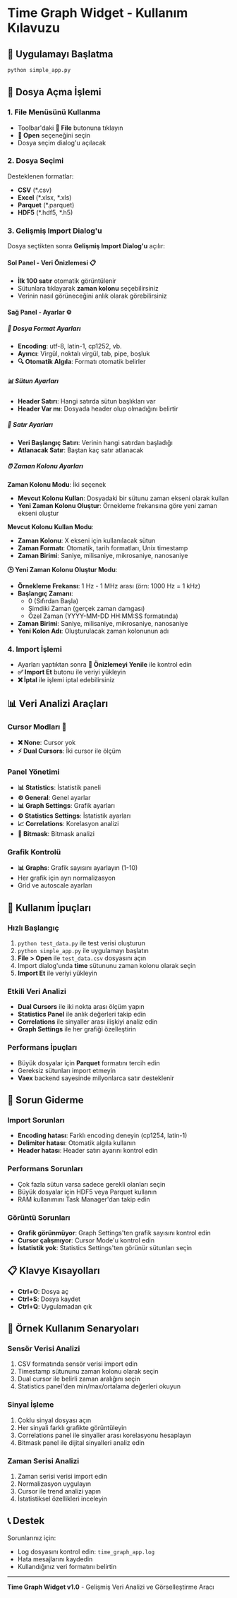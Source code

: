 # Time Graph Widget - Kullanım Kılavuzu

## 🚀 Uygulamayı Başlatma

```bash
python simple_app.py
```

## 📁 Dosya Açma İşlemi

### 1. File Menüsünü Kullanma
- Toolbar'daki **📁 File** butonuna tıklayın
- **📂 Open** seçeneğini seçin
- Dosya seçim dialog'u açılacak

### 2. Dosya Seçimi
Desteklenen formatlar:
- **CSV** (*.csv)
- **Excel** (*.xlsx, *.xls) 
- **Parquet** (*.parquet)
- **HDF5** (*.hdf5, *.h5)

### 3. Gelişmiş Import Dialog'u

Dosya seçtikten sonra **Gelişmiş Import Dialog'u** açılır:

#### Sol Panel - Veri Önizlemesi 📋
- **İlk 100 satır** otomatik görüntülenir
- Sütunlara tıklayarak **zaman kolonu** seçebilirsiniz
- Verinin nasıl görüneceğini anlık olarak görebilirsiniz

#### Sağ Panel - Ayarlar ⚙️

##### 🔧 Dosya Format Ayarları
- **Encoding**: utf-8, latin-1, cp1252, vb.
- **Ayırıcı**: Virgül, noktalı virgül, tab, pipe, boşluk
- **🔍 Otomatik Algıla**: Formatı otomatik belirler

##### 📊 Sütun Ayarları  
- **Header Satırı**: Hangi satırda sütun başlıkları var
- **Header Var mı**: Dosyada header olup olmadığını belirtir

##### 📝 Satır Ayarları
- **Veri Başlangıç Satırı**: Verinin hangi satırdan başladığı
- **Atlanacak Satır**: Baştan kaç satır atlanacak

##### ⏰ Zaman Kolonu Ayarları

**Zaman Kolonu Modu**: İki seçenek
- **Mevcut Kolonu Kullan**: Dosyadaki bir sütunu zaman ekseni olarak kullan
- **Yeni Zaman Kolonu Oluştur**: Örnekleme frekansına göre yeni zaman ekseni oluştur

**Mevcut Kolonu Kullan Modu**:
- **Zaman Kolonu**: X ekseni için kullanılacak sütun
- **Zaman Formatı**: Otomatik, tarih formatları, Unix timestamp
- **Zaman Birimi**: Saniye, milisaniye, mikrosaniye, nanosaniye

**🕒 Yeni Zaman Kolonu Oluştur Modu**:
- **Örnekleme Frekansı**: 1 Hz - 1 MHz arası (örn: 1000 Hz = 1 kHz)
- **Başlangıç Zamanı**: 
  - 0 (Sıfırdan Başla)
  - Şimdiki Zaman (gerçek zaman damgası)
  - Özel Zaman (YYYY-MM-DD HH:MM:SS formatında)
- **Zaman Birimi**: Saniye, milisaniye, mikrosaniye, nanosaniye
- **Yeni Kolon Adı**: Oluşturulacak zaman kolonunun adı

### 4. Import İşlemi
- Ayarları yaptıktan sonra **🔄 Önizlemeyi Yenile** ile kontrol edin
- **✅ Import Et** butonu ile veriyi yükleyin
- **❌ İptal** ile işlemi iptal edebilirsiniz

## 📊 Veri Analizi Araçları

### Cursor Modları 🎯
- **❌ None**: Cursor yok
- **⚡ Dual Cursors**: İki cursor ile ölçüm

### Panel Yönetimi
- **📊 Statistics**: İstatistik paneli
- **⚙️ General**: Genel ayarlar
- **📊 Graph Settings**: Grafik ayarları
- **⚙️ Statistics Settings**: İstatistik ayarları
- **📈 Correlations**: Korelasyon analizi
- **🔢 Bitmask**: Bitmask analizi

### Grafik Kontrolü
- **📊 Graphs**: Grafik sayısını ayarlayın (1-10)
- Her grafik için ayrı normalizasyon
- Grid ve autoscale ayarları

## 🎨 Kullanım İpuçları

### Hızlı Başlangıç
1. `python test_data.py` ile test verisi oluşturun
2. `python simple_app.py` ile uygulamayı başlatın  
3. **File > Open** ile `test_data.csv` dosyasını açın
4. Import dialog'unda **time** sütununu zaman kolonu olarak seçin
5. **Import Et** ile veriyi yükleyin

### Etkili Veri Analizi
- **Dual Cursors** ile iki nokta arası ölçüm yapın
- **Statistics Panel** ile anlık değerleri takip edin
- **Correlations** ile sinyaller arası ilişkiyi analiz edin
- **Graph Settings** ile her grafiği özelleştirin

### Performans İpuçları
- Büyük dosyalar için **Parquet** formatını tercih edin
- Gereksiz sütunları import etmeyin
- **Vaex** backend sayesinde milyonlarca satır desteklenir

## 🔧 Sorun Giderme

### Import Sorunları
- **Encoding hatası**: Farklı encoding deneyin (cp1254, latin-1)
- **Delimiter hatası**: Otomatik algıla kullanın
- **Header hatası**: Header satırı ayarını kontrol edin

### Performans Sorunları  
- Çok fazla sütun varsa sadece gerekli olanları seçin
- Büyük dosyalar için HDF5 veya Parquet kullanın
- RAM kullanımını Task Manager'dan takip edin

### Görüntü Sorunları
- **Grafik görünmüyor**: Graph Settings'ten grafik sayısını kontrol edin
- **Cursor çalışmıyor**: Cursor Mode'u kontrol edin
- **İstatistik yok**: Statistics Settings'ten görünür sütunları seçin

## 📋 Klavye Kısayolları

- **Ctrl+O**: Dosya aç
- **Ctrl+S**: Dosya kaydet  
- **Ctrl+Q**: Uygulamadan çık

## 🎯 Örnek Kullanım Senaryoları

### Sensör Verisi Analizi
1. CSV formatında sensör verisi import edin
2. Timestamp sütununu zaman kolonu olarak seçin
3. Dual cursor ile belirli zaman aralığını seçin
4. Statistics panel'den min/max/ortalama değerleri okuyun

### Sinyal İşleme
1. Çoklu sinyal dosyası açın
2. Her sinyali farklı grafikte görüntüleyin
3. Correlations panel ile sinyaller arası korelasyonu hesaplayın
4. Bitmask panel ile dijital sinyalleri analiz edin

### Zaman Serisi Analizi
1. Zaman serisi verisi import edin
2. Normalizasyon uygulayın
3. Cursor ile trend analizi yapın
4. İstatistiksel özellikleri inceleyin

## 📞 Destek

Sorunlarınız için:
- Log dosyasını kontrol edin: `time_graph_app.log`
- Hata mesajlarını kaydedin
- Kullandığınız veri formatını belirtin

---

**Time Graph Widget v1.0** - Gelişmiş Veri Analizi ve Görselleştirme Aracı
